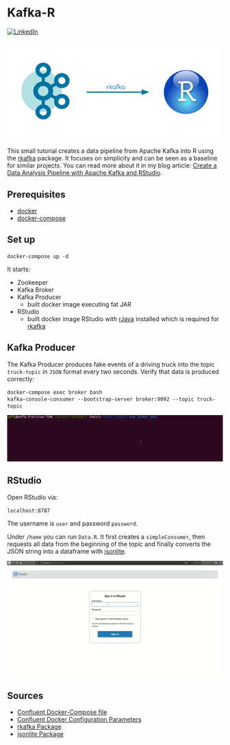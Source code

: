 # Kafka-R

[![LinkedIn][linkedin-shield]][linkedin-url]

![](overview.png)

This small tutorial creates a data pipeline from Apache Kafka into R using the [rkafka](https://cran.rstudio.com/web/packages/rkafka/rkafka.pdf) package.
It focuses on simplicity and can be seen as a baseline for similar projects. You can read more about it in my blog article: 
[Create a Data Analysis Pipeline with Apache Kafka and RStudio](https://www.confluent.io/de-de/blog/data-analytics-pipeline-with-kafka-and-rstudio/).


[linkedin-shield]: https://img.shields.io/badge/-LinkedIn-black.svg?style=flat-square&logo=linkedin&colorB=555
[linkedin-url]: https://www.linkedin.com/in/patrick-neff-7bb3b21a4/

## Prerequisites

* [docker](https://docs.docker.com/get-docker/)
* [docker-compose](https://docs.docker.com/compose/install/)

## Set up

```
docker-compose up -d
```
It starts:
* Zookeeper
* Kafka Broker
* Kafka Producer
  * built docker image executing fat JAR
* RStudio
    * built docker image RStudio with [rJava](https://cran.r-project.org/web/packages/rJava/rJava.pdf) installed which is required for [rkafka](https://cran.rstudio.com/web/packages/rkafka/rkafka.pdf)

## Kafka Producer

The Kafka Producer produces fake events of a driving truck into the topic `truck-topic` in `JSON` format every two seconds.
Verify that data is produced correctly:
```
docker-compose exec broker bash
kafka-console-consumer --bootstrap-server broker:9092 --topic truck-topic
```
![](KafkaProducer.gif)

## RStudio
Open RStudio via:
```
localhost:8787
```
The username is `user` and password `password`.

Under `/home` you can run `Data.R`. It first creates a `simpleConsumer`, then requests all data from the beginning of the topic
and finally converts the JSON string into a dataframe with [jsonlite](https://cran.r-project.org/web/packages/jsonlite/jsonlite.pdf). 

![](RStudio.gif)

## Sources

* [Confluent Docker-Compose file](https://github.com/confluentinc/cp-all-in-one/blob/6.1.1-post/cp-all-in-one/docker-compose.yml)
* [Confluent Docker Configuration Parameters](https://docs.confluent.io/platform/current/installation/docker/config-reference.html)
* [rkafka Package](https://cran.rstudio.com/web/packages/rkafka/rkafka.pdf)
* [jsonlite Package](https://cran.r-project.org/web/packages/jsonlite/jsonlite.pdf)
